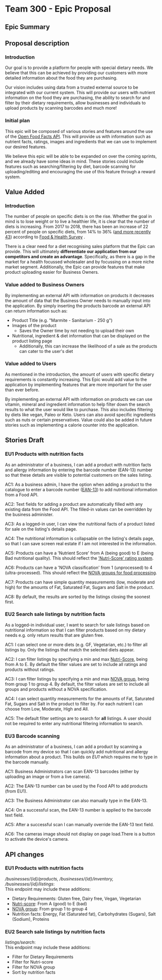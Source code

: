 # Team 300 - Epic Proposal

## Epic Summary

## Proposal description

### Introduction

Our goal is to provide a platform for people with special dietary needs. We believe that this can be
achieved by providing our customers with more detailed information about the food they are
purchasing.

Our vision includes using data from a trusted external source to be integrated with our current
system. This will provide our users with nutrient information on the food they are purchasing, the
ability to search for and filter by their dietary requirements, allow businesses and individuals to
upload products by scanning barcodes and much more!

### Initial plan

This epic will be composed of various stories and features around the use of
the [Open Food Facts API](https://world.openfoodfacts.org/). This will provide us with information
such as nutrient facts, ratings, images and ingredients that we can use to implement our desired
features.

We believe this epic will be able to be expanded on over the coming sprints, and we already have
some ideas in mind. These stories could include features such as searching/filtering by diet,
barcode scanning for uploading/editing and encouraging the use of this feature through a reward
system.

## Value Added

### Introduction

The number of people on specific diets is on the rise. Whether the goal in mind is to lose weight or
to live a healthier life, it is clear that the number of diets is increasing. From 2017 to 2018,
there has been an increase of 22 percent of people on specific diets, from 14% to
36% ([and more recently 43](https://foodinsight.org/wp-content/uploads/2020/06/2020-Food-and-Health-Survey-.pdf))
according to
[Food & Health Survey](https://foodinsight.org/one-third-of-americans-are-dieting-including-one-in-10-who-fast-while-consumers-also-hunger-for-organic-natural-and-sustainable/)
.

There is a clear need for a diet recognising sales platform that the Epic can provide. This will
ultimately **differentiate our application from our competitors and create an advantage**.
Specifically, as there is a gap in the market for a health focussed wholesaler and by focussing on a
more niche market segment. Additionally, the Epic can provide features that make product uploading
easier for Business Owners.

### Value added to Business Owners

By implementing an external API with information on products it decreases the amount of data that
the Business Owner needs to manually input into the application. By simply inserting the products
barcode an external API can return information such as:

- Product Title (e.g. "Marmite - Sanitarium - 250 g")
- Images of the product
    - Saves the Owner time by not needing to upload their own
- Nutritional, ingredient & diet information that can be displayed on the product listing page
    - Additionally, this can increase the likelihood of a sale as the products can cater to the
      user's diet

### Value added to Users

As mentioned in the introduction, the amount of users with specific dietary requirements is
constantly increasing. This Epic would add value to the application by implementing features that
are more important for the user than ever before.

By implementing an external API with information on products we can use vitamin, mineral and
ingredient information to help filter down the search results to what the user would like to
purchase. This also includes filtering by diets like vegan, Paleo or Keto. Users can also avoid
specific ingredients such as nuts or certain preservatives. Value could also be added in future
stories such as implementing a calorie counter into the application.

## Stories Draft

### EU1 Products with nutrition facts

As an administrator of a business, I can add a product with nutrition facts and allergy information
by entering the barcode number (EAN-13) number so that these details are visible to potential
customers on the sales listing.

AC1: As a business admin, I have the option when adding a product to the catalogue to enter a
barcode number ([EAN-13](https://en.wikipedia.org/wiki/International_Article_Number)) to add
nutritional information from a Food API.

AC2: Text fields for adding a product are automatically filled with any existing data from the Food
API. The filled-in values can be overridden by the business administer.

AC3: As a logged-in user, I can view the nutritional facts of a product listed for sale on the
listing's details page.

AC4: The nutritional information is collapsable on the listing's details page, so that I can save
screen real estate if I am not interested in the information.

AC5: Products can have a 'Nutrient Score' from A (being good) to E (being Bad nutritional quality).
This should reflect the ['Nutri-Score' rating system](https://en.wikipedia.org/wiki/Nutri-Score).

AC6: Products can have a 'NOVA classification' from 1 (unprocessed) to 4 (ultra-processed). This
should reflect the [NOVA groups for food processing](https://world.openfoodfacts.org/nova).

AC7: Products can have simple quantity measurements (low, moderate and high) for the amounts of Fat,
Saturated Fat, Sugars and Salt in the product.

AC8: By default, the results are sorted by the listings closing the soonest first.

### EU2 Search sale listings by nutrition facts

As a logged-in individual user, I want to search for sale listings based on nutritional information
so that I can filter products based on my dietary needs e.g. only return results that are gluten
free.

AC1: I can select one or more diets (e.g. GF, Vegetarian, etc.) to filter all listings by. Only the
listings that match the selected diets appear.

AC2: I can filter listings by specifying a min and
max [Nutri-Score](https://en.wikipedia.org/wiki/Nutri-Score), being from A to E. By default the
filter values are set to include all ratings and products without ratings.

AC3: I can filter listings by specifying a min and
max [NOVA group](https://world.openfoodfacts.org/nova), being from group 1 to group 4. By default,
the filter values are set to include all groups and products without a NOVA specification.

AC4: I can select quantity measurements for the amounts of Fat, Saturated Fat, Sugars and Salt in
the product to filter by. For each nutrient I can choose from Low, Moderate, High and All.

AC5: The default filter settings are to search for **all** listings. A user should not be required
to enter any nutritional filtering information to search.

### EU3 Barcode scanning

As an administrator of a business, I can add a product by scanning a barcode from my device so that
I can quickly add nutritional and allergy information about a product. This builds on *EU1* which
requires me to type in the barcode manually.

AC1: Business Administrators can scan EAN-13 barcodes (either by uploading an image or from a live
camera).

AC2: The EAN-13 number can be used by the Food API to add products (from EU1).

AC3: The Business Administrator can also manually type in the EAN-13.

AC4: On a successful scan, the EAN-13 number is applied to the barcode text field.

AC5: After a successful scan I can manually override the EAN-13 text field.

AC6: The cameras image should not display on page load.There is a button to activate the device's
camera.

## API changes

### EU1 Products with nutrition facts

*/businesses/{id}/products, /businesses/{id}/inventory, /businesses/{id}/listings*:  
This endpoint may include these additions:

- Dietary Requirements: Gluten free, Dairy free, Vegan, Vegetarian
- [Nutri-score](https://en.wikipedia.org/wiki/Nutri-Score): From A (good) to E (bad)
- [NOVA group](https://world.openfoodfacts.org/nova): From group 1 to group 4
- Nutrition facts: Energy, Fat (Saturated fat), Carbohydrates (Sugars), Salt (Sodium), Proteins

### EU2 Search sale listings by nutrition facts

*listings/search*:  
This endpoint may include these additions:

- Filter for Dietary Requirements
- Filter for Nutri-score
- Filter for NOVA group
- Sort by nutrition facts
